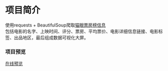 # 项目简介
使用requests + BeautifulSoup爬取[猫眼票房榜信息](https://piaofang.maoyan.com/rankings/year)  
包括电影的名字、上映时间、评分、票房、平均票价、电影详细信息链接、电影标签、出品地区，最后组成数据可视化大屏。

### 项目预览
[在线预览](https://myksh.pages.dev)
